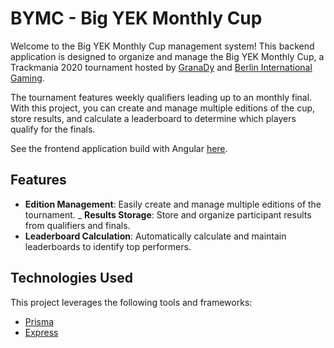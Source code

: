 # BYMC - Big YEK Monthly Cup

Welcome to the Big YEK Monthly Cup management system! This backend application is designed to organize and manage the Big YEK Monthly Cup, a Trackmania 2020 tournament hosted by [GranaDy](https://twitch.tv/granadyy) and [Berlin International Gaming](https://bigclan.gg/).

The tournament features weekly qualifiers leading up to an monthly final. With this project, you can create and manage multiple editions of the cup, store results, and calculate a leaderboard to determine which players qualify for the finals.

See the frontend application build with Angular [here](https://github.com/SoWieMarkus/big-yek-monthly-cup-frontend).

## Features
- **Edition Management**: Easily create and manage multiple editions of the tournament.
_ **Results Storage**: Store and organize participant results from qualifiers and finals.
- **Leaderboard Calculation**: Automatically calculate and maintain leaderboards to identify top performers.

## Technologies Used
This project leverages the following tools and frameworks:

- [Prisma](https://www.prisma.io/docs)
- [Express](https://expressjs.com/)
